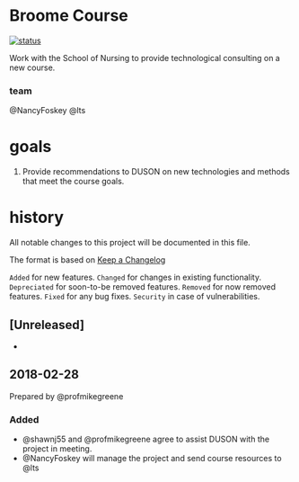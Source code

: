 # Broome Course

[![status](https://img.shields.io/badge/status-waiting-orange.svg)]()


Work with the School of Nursing to provide technological consulting on a new course.

### team
@NancyFoskey
@lts


# goals
1. Provide recommendations to DUSON on new technologies and methods that meet the course goals.


# history 
All notable changes to this project will be documented in this file.

The format is based on [Keep a Changelog](http://keepachangelog.com/en/1.0.0/)

`Added` for new features.
`Changed` for changes in existing functionality.
`Depreciated` for soon-to-be removed features.
`Removed` for now removed features.
`Fixed` for any bug fixes.
`Security` in case of vulnerabilities.

## [Unreleased]
* 

## 2018-02-28 
Prepared by @profmikegreene

### Added
* @shawnj55 and @profmikegreene agree to assist DUSON with the project in meeting.
* @NancyFoskey will manage the project and send course resources to @lts




